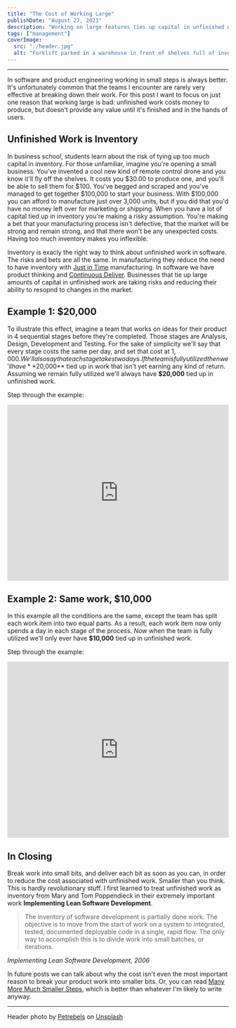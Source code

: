 ```yaml
---
title: "The Cost of Working Large"
publishDate: "August 27, 2023"
description: "Working on large features ties up capital in unfinished work. Break down work to reduce risk."
tags: ["management"]
coverImage:
  src: "./header.jpg"
  alt: "Forklift parked in a warehouse in front of shelves full of inventory."
---
```


---

In software and product engineering working in small steps is always better. It's unfortunately common that the teams I encounter are rarely very effective at breaking down their work. For this post I want to focus on just one reason that working large is bad: unfinished work costs money to produce, but doesn't provide any value until it's finished and in the hands of users.

## Unfinished Work is Inventory

In business school, students learn about the risk of tying up too much capital in inventory. For those unfamiliar, imagine you're opening a small business. You've invented a cool new kind of remote control drone and you know it'll fly off the shelves. It costs you $30.00 to produce one, and you'll be able to sell them for $100. You've begged and scraped and you've managed to get together $100,000 to start your business. With $100,000 you can afford to manufacture just over 3,000 units, but if you did that you'd have no money left over for marketing or shipping. When you have a lot of capital tied up in inventory you're making a risky assumption. You're making a bet that your manufacturing process isn't defective, that the market will be strong and remain strong, and that there won't be any unexpected costs. Having too much inventory makes you inflexible.

Inventory is exacly the right way to think about unfinished work in software. The risks and bets are all the same. In manufacturing they reduce the need to have inventory with [Just in Time](https://en.wikipedia.org/wiki/Lean_manufacturing) manufacturing. In software we have product thinking and [Continuous Deliver](https://continuousdelivery.com/). Businesses that tie up large amounts of capital in unfinished work are taking risks and reducing their ability to resopnd to changes in the market.

## Example 1: $20,000

To illustrate this effect, imagine a team that works on ideas for their product in 4 sequential stages before they're completed. Those stages are Analysis, Design, Development and Testing. For the sake of simplicity we'll say that every stage costs the same per day, and set that cost at $1,000. We'll also say that each stage takes two days. If the team is fully utilized then we'll have **$20,000** tied up in work that isn't yet earning any kind of return. Assuming we remain fully utilized we'll always have **$20,000** tied up in unfinished work.

Step through the example:

<iframe src="https://link.excalidraw.com/p/readonly/22kzu6KZkpvbZdKRN2Wn" width="100%" height="400px" style="border: none;"></iframe>

## Example 2: Same work, $10,000

In this example all the conditions are the same, except the team has split each work item into two equal parts. As a result, each work item now only spends a day in each stage of the process. _Now_ when the team is fully utilized we'll only ever have **$10,000** tied up in unfinished work.

Step through the example:

<iframe src="https://link.excalidraw.com/p/readonly/nAPS9QXfrB36PiunTkUr" width="100%" height="400px" style="border: none;"></iframe>

## In Closing

Break work into small bits, and deliver each bit as soon as you can, in order to reduce the cost associated with unfinished work. Smaller than you think. This is hardly revolutionary stuff. I first learned to treat unfinished work as inventory from Mary and Tom Poppendieck in their extremely important work **Implementing Lean Software Development**.

> The inventory of software development is partially done work. The objective is to move from the start of work on a system to integrated, tested, documented deployable code in a single, rapid flow. The only way to accomplish this is to divide work into small batches, or iterations.

<cite>Implementing Lean Software Development, 2006</cite>

In future posts we can talk about why the cost isn't even the most important reason to break your product work into smaller bits. Or, you can read [Many More Much Smaller Steps](https://www.geepawhill.org/2021/09/29/many-more-much-smaller-steps-first-sketch/), which is better than whatever I'm likely to write anyway.

---

Header photo by <a href="https://unsplash.com/@petrebels?utm_source=unsplash&utm_medium=referral&utm_content=creditCopyText">Petrebels</a> on <a href="https://unsplash.com/photos/JwMGy1h-JsY?utm_source=unsplash&utm_medium=referral&utm_content=creditCopyText">Unsplash</a>
